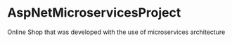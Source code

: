 # AspNetMicroservicesProject
Online Shop that was developed with the use of microservices architecture 
